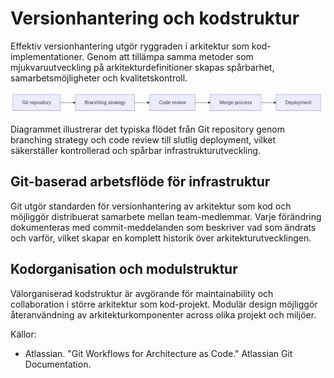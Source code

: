 # Versionhantering och kodstruktur

Effektiv versionhantering utgör ryggraden i arkitektur som kod-implementationer. Genom att tillämpa samma metoder som mjukvaruutveckling på arkitekturdefinitioner skapas spårbarhet, samarbetsmöjligheter och kvalitetskontroll.

![Versionhantering och kodstruktur](images/diagram_03_kapitel2.png)

Diagrammet illustrerar det typiska flödet från Git repository genom branching strategy och code review till slutlig deployment, vilket säkerställer kontrollerad och spårbar infrastrukturutveckling.

## Git-baserad arbetsflöde för infrastruktur

Git utgör standarden för versionhantering av arkitektur som kod och möjliggör distribuerat samarbete mellan team-medlemmar. Varje förändring dokumenteras med commit-meddelanden som beskriver vad som ändrats och varför, vilket skapar en komplett historik över arkitekturutvecklingen.

## Kodorganisation och modulstruktur

Välorganiserad kodstruktur är avgörande för maintainability och collaboration i större arkitektur som kod-projekt. Modulär design möjliggör återanvändning av arkitekturkomponenter across olika projekt och miljöer.

Källor:
- Atlassian. "Git Workflows for Architecture as Code." Atlassian Git Documentation.